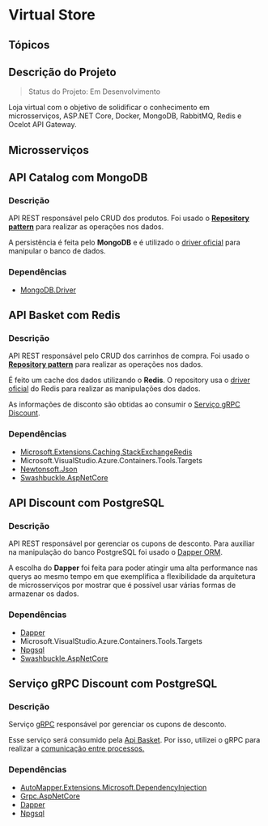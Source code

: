 # Virtual Store 


## Tópicos


## Descrição do Projeto

> Status do Projeto: Em Desenvolvimento

Loja virtual com o objetivo de solidificar o conhecimento em microsserviços, ASP.NET Core, Docker, MongoDB, RabbitMQ, Redis e Ocelot API Gateway.


## Microsserviços


## API Catalog com MongoDB


### Descrição

API REST responsável pelo CRUD dos produtos. Foi usado o **[Repository pattern](https://docs.microsoft.com/en-us/aspnet/mvc/overview/older-versions/getting-started-with-ef-5-using-mvc-4/implementing-the-repository-and-unit-of-work-patterns-in-an-asp-net-mvc-application)** para realizar as operações nos dados.

A persistência é feita pelo **MongoDB** e é utilizado o [driver oficial](https://docs.mongodb.com/drivers/csharp/) para manipular o banco de dados.


### Dependências



* [MongoDB.Driver ](https://www.nuget.org/packages/MongoDB.Driver/2.13.0)


## API Basket com Redis


### Descrição

API REST responsável pelo CRUD dos carrinhos de compra. Foi usado o **[Repository pattern](https://docs.microsoft.com/en-us/aspnet/mvc/overview/older-versions/getting-started-with-ef-5-using-mvc-4/implementing-the-repository-and-unit-of-work-patterns-in-an-asp-net-mvc-application)** para realizar as operações nos dados.

É feito um cache dos dados utilizando o **Redis**. O repository usa o [driver oficial](https://www.nuget.org/packages/Microsoft.Extensions.Caching.StackExchangeRedis/5.0.1) do Redis para realizar as manipulações dos dados.

As informações de disconto são obtidas ao consumir o [Serviço gRPC Discount](#serviço-grpc-discount-com-postgresql).

### Dependências



* [Microsoft.Extensions.Caching.StackExchangeRedis](https://www.nuget.org/packages/Microsoft.Extensions.Caching.StackExchangeRedis/5.0.1)
* Microsoft.VisualStudio.Azure.Containers.Tools.Targets
* [Newtonsoft.Json](https://www.nuget.org/packages/Newtonsoft.Json/13.0.1)
* [Swashbuckle.AspNetCore](https://www.nuget.org/packages/Swashbuckle.AspNetCore/)


## API Discount com PostgreSQL


### Descrição

API REST responsável por gerenciar os cupons de desconto. Para auxiliar na manipulação do banco PostgreSQL foi usado o [Dapper ORM](https://dapper-tutorial.net/dapper).

A escolha do **Dapper** foi feita para poder atingir uma alta performance nas querys ao mesmo tempo em que exemplifica a flexibilidade da arquitetura de microsserviços por mostrar que é possível usar várias formas de armazenar os dados. 


### Dependências



* [Dapper](https://dapper-tutorial.net/dapper)
* Microsoft.VisualStudio.Azure.Containers.Tools.Targets
* [Npgsql](https://www.nuget.org/packages/Npgsql/5.0.7)
* [Swashbuckle.AspNetCore](https://www.nuget.org/packages/Swashbuckle.AspNetCore/)


## Serviço gRPC Discount com PostgreSQL

### Descrição

Serviço [gRPC](https://grpc.io) responsável por gerenciar os cupons de desconto.

Esse serviço será consumido pela [Api Basket](#api-basket-com-redis). Por isso, utilizei o gRPC para realizar a [comunicação entre processos.](https://pt.wikipedia.org/wiki/Comunica%C3%A7%C3%A3o_entre_processos)

### Dependências

* [AutoMapper.Extensions.Microsoft.DependencyInjection](https://www.nuget.org/packages/AutoMapper.Extensions.Microsoft.DependencyInjection/8.1.1/)
* [Grpc.AspNetCore](https://www.nuget.org/packages/Grpc.AspNetCore/2.34.0/)
* [Dapper](https://dapper-tutorial.net/dapper) 
* [Npgsql](https://www.nuget.org/packages/Npgsql/5.0.7)
